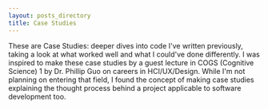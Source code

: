 ```yaml
---
layout: posts_directory
title: Case Studies
---
```


These are Case Studies: deeper dives into code I've written previously, taking a look at what worked well and what I could've done differently. I was inspired to make these case studies by a guest lecture in COGS (Cognitive Science) 1 by Dr. Phillip Guo on careers in HCI/UX/Design. While I'm not planning on entering that field, I found the concept of making case studies explaining the thought process behind a project applicable to software development too.